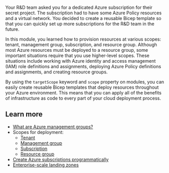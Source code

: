 Your R&D team asked you for a dedicated Azure subscription for their secret project. The subscription had to have some Azure Policy resources and a virtual network. You decided to create a reusable Bicep template so that you can quickly set up more subscriptions for the R&D team in the future.

In this module, you learned how to provision resources at various scopes: tenant, management group, subscription, and resource group. Although most Azure resources must be deployed to a resource group, some important situations require that you use higher-level scopes. These situations include working with Azure identity and access management (IAM) role definitions and assignments, deploying Azure Policy definitions and assignments, and creating resource groups.

By using the `targetScope` keyword and `scope` property on modules, you can easily create reusable Bicep templates that deploy resources throughout your Azure environment. This means that you can apply all of the benefits of infrastructure as code to every part of your cloud deployment process.

## Learn more

- [What are Azure management groups?](/azure/governance/management-groups/overview)
- Scopes for deployment:
  - [Tenant](/azure/azure-resource-manager/bicep/deploy-to-tenant)
  - [Management group](/azure/azure-resource-manager/bicep/deploy-to-management-group)
  - [Subscription](/azure/azure-resource-manager/bicep/deploy-to-subscription)
  - [Resource group](/azure/azure-resource-manager/bicep/deploy-to-resource-group)
- [Create Azure subscriptions programmatically](/azure/cost-management-billing/manage/programmatically-create-subscription)
- [Enterprise-scale landing zones](/azure/cloud-adoption-framework/ready/enterprise-scale/implementation)
